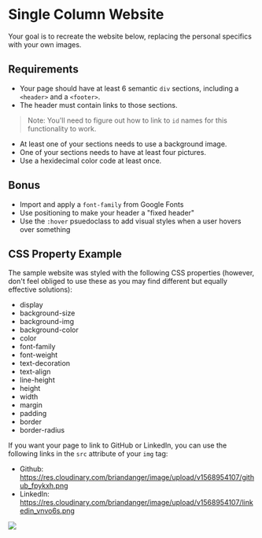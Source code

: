 # Single Column Website

Your goal is to recreate the website below, replacing the personal specifics with your own images. 

## Requirements
- Your page should have at least 6 semantic `div` sections, including a `<header>` and a `<footer>`. 
- The header must contain links to those sections. 
>Note: You'll need to figure out how to link to `id` names for this functionality to work.
- At least one of your sections needs to use a background image.
- One of your sections needs to have at least four pictures.
- Use a hexidecimal color code at least once.

## Bonus
- Import and apply a `font-family` from Google Fonts
- Use positioning to make your header a "fixed header"
- Use the `:hover` psuedoclass to add visual styles when a user hovers over something


## CSS Property Example
The sample website was styled with the following CSS properties (however, don't feel obliged to use these as you may find different but equally effective solutions):

- display
- background-size
- background-img
- background-color
- color
- font-family
- font-weight
- text-decoration
- text-align
- line-height
- height
- width
- margin
- padding
- border
- border-radius

If you want your page to link to GitHub or LinkedIn, you can use the following links in the `src` attribute of your `img` tag:
- Github: https://res.cloudinary.com/briandanger/image/upload/v1568954107/github_fpykxh.png
- LinkedIn: https://res.cloudinary.com/briandanger/image/upload/v1568954107/linkedin_vnvo6s.png



![](https://res.cloudinary.com/briandanger/image/upload/v1568955710/screencapture-file-Users-brianflynn-sei-dinosaurs-week-1-single-column-site-index-html-2019-09-20-00_57_45_xgx5cm.png)
